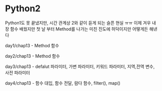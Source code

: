 # Python2
Python1도 못 끝냈지만, 시간 관계상 2와 같이 듣게 되는 슬픈 현실 ㅠㅠ 이제 겨우 내장 함수 배웠지만 첫 날 부터 Method를 나가는 미친 진도에 허덕이지만 어떻게든 해낸다

day1/chap13 - Method 함수

day2/chap13 - Method 함수

day3/chap13 - defalut 파라미터, 가변 파라미터, 키워드 파라미터, 지역,전역 변수, 사전 파라미터

day4/chap13 - 함수 대입, 함수 전달, 람다 함수, filter(), map()
